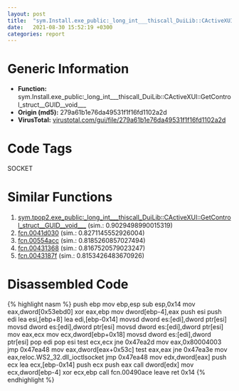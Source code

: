 ```yaml
---
layout: post
title:  "sym.Install.exe_public꞉_long_int___thiscall_DuiLib꞉꞉CActiveXUI꞉꞉GetControl_struct__GUID__void___ @ 279a61b1e76da49531f1f16fd1102a2d"
date:   2021-08-30 15:52:19 +0300
categories: report
---
```


# Generic Information
- **Function:** sym.Install.exe\_public꞉\_long\_int\_\_\_thiscall\_DuiLib꞉꞉CActiveXUI꞉꞉GetControl\_struct\_\_GUID\_\_void\_\_\_
- **Origin (md5):** 279a61b1e76da49531f1f16fd1102a2d
- **VirusTotal:** [virustotal.com/gui/file/279a61b1e76da49531f1f16fd1102a2d][virustotal_ref]

# Code Tags
<span class="tag" id="SOCKET">SOCKET</span>


# Similar Functions

1. [sym.tpop2.exe\_public꞉\_long\_int\_\_\_thiscall\_DuiLib꞉꞉CActiveXUI꞉꞉GetControl\_struct\_\_GUID\_\_void\_\_\_][similar_1_ref] (sim.: 0.9029498990015319)
2. [fcn.0041d030][similar_2_ref] (sim.: 0.8271145552926004)
3. [fcn.00554acc][similar_3_ref] (sim.: 0.8185260857027494)
4. [fcn.00431368][similar_4_ref] (sim.: 0.8167520579023247)
5. [fcn.0043187f][similar_5_ref] (sim.: 0.8153426483670926)


# Disassembled Code

{% highlight nasm %}
push ebp
mov ebp,esp
sub esp,0x14
mov eax,dword[0x53ebd0]
xor eax,ebp
mov dword[ebp-4],eax
push esi
push edi
lea esi,[ebp+8]
lea edi,[ebp-0x14]
movsd dword es:[edi],dword ptr[esi]
movsd dword es:[edi],dword ptr[esi]
movsd dword es:[edi],dword ptr[esi]
mov eax,ecx
mov ecx,dword[ebp+0x18]
movsd dword es:[edi],dword ptr[esi]
pop edi
pop esi
test ecx,ecx
jne 0x47ea2d
mov eax,0x80004003
jmp 0x47ea48
mov eax,dword[eax+0x53c]
test eax,eax
jne 0x47ea3e
mov eax,reloc.WS2_32.dll_ioctlsocket
jmp 0x47ea48
mov edx,dword[eax]
push ecx
lea ecx,[ebp-0x14]
push ecx
push eax
call dword[edx]
mov ecx,dword[ebp-4]
xor ecx,ebp
call fcn.00490ace
leave 
ret 0x14
{% endhighlight %}


[similar_1_ref]: /report/sym.tpop2.exe_public꞉_long_int___thiscall_DuiLib꞉꞉CActiveXUI꞉꞉GetControl_struct__GUID__void___@289859175c221b107317af7727d26c17
[similar_2_ref]: /report/fcn.0041d030@9c2b894b84f59672d8be2e984066f76f
[similar_3_ref]: /report/fcn.00554acc@c60344b51fa39a329b92557d24ff7670
[similar_4_ref]: /report/fcn.00431368@9c2b894b84f59672d8be2e984066f76f
[similar_5_ref]: /report/fcn.0043187f@9c2b894b84f59672d8be2e984066f76f
[virustotal_ref]: https://www.virustotal.com/gui/file/279a61b1e76da49531f1f16fd1102a2d